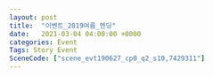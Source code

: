 ```yaml
---
layout: post
title:  "이벤트_2019여름_엔딩"
date:   2021-03-04 04:00:00 +0000
categories: Event
Tags: Story Event
SceneCode: ["scene_evt190627_cp0_q2_s10,7429311"]
---
```


